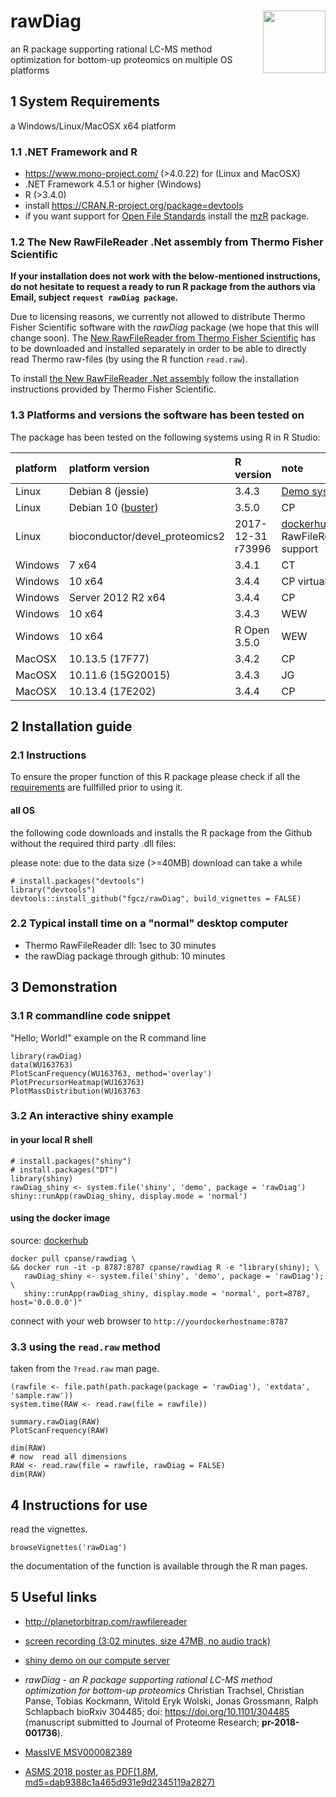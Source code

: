 # rawDiag <img src="https://github.com/fgcz/rawDiag/blob/master/inst/shiny/bfabric_rawDiag/www/animated100.gif" align="right" width="100px" />




an R package supporting rational LC-MS method optimization for bottom-up proteomics on multiple OS platforms



## 1 System Requirements  

a Windows/Linux/MacOSX x64 platform 


### 1.1 .NET Framework and R

- https://www.mono-project.com/ (>4.0.22) for (Linux and MacOSX)
- .NET Framework 4.5.1 or higher (Windows)
- R (>3.4.0)
- install https://CRAN.R-project.org/package=devtools
- if you want support for [Open File Standards](http://www.psidev.info/) install the [mzR](http://bioconductor.org/packages/mzR/) package. 

### 1.2 The New RawFileReader .Net assembly from Thermo Fisher Scientific

**If your installation does not work with the below-mentioned instructions, do not hesitate to request a ready to run R package from the authors via Email, subject `request rawDiag package`.**


Due to licensing reasons, we currently not allowed to distribute Thermo Fisher Scientific software with the *rawDiag* package (we hope that this will change soon).
The [New RawFileReader from Thermo Fisher Scientific](http://planetorbitrap.com/rawfilereader)
has to be downloaded and installed separately in order to be able to directly read Thermo raw-files (by using the R function `read.raw`).

To install [the New RawFileReader .Net assembly](http://planetorbitrap.com/rawfilereader) follow the installation instructions provided by Thermo Fisher Scientific.


### 1.3 Platforms and versions the software has been tested on

The package has been tested on the following systems using R in R Studio:

|platform|platform version|R version|note|
| :------- |:--------------|:------|:------- |
|Linux| Debian 8 (jessie) |  3.4.3 | [Demo system](http://fgcz-ms-shiny.uzh.ch:8080/bfabric_rawDiag/)|
|Linux     | Debian 10 ([buster](https://www.debian.org/releases/testing/releasenotes)) | 3.5.0 | CP |
|Linux| bioconductor/devel_proteomics2| 2017-12-31 r73996 | [dockerhub](https://hub.docker.com/r/cpanse/rawdiag/builds/) no RawFileReader support |
|Windows   | 7 x64| 3.4.1 |CT|
|Windows   | 10 x64| 3.4.4 |CP virtual box|
|Windows   | Server 2012 R2 x64 | 3.4.4|CP|
|Windows   | 10 x64 | 3.4.3 | WEW |
|Windows   | 10 x64 | R Open 3.5.0 | WEW |
|MacOSX    | 10.13.5 (17F77)|3.4.2|CP|
|MacOSX    | 10.11.6 (15G20015)|3.4.3 |JG|
|MacOSX    | 10.13.4 (17E202)|3.4.4|CP|

## 2 Installation guide

### 2.1 Instructions
To ensure the proper function of this R package please check if all the [requirements](README.md#1-system-requirements) are fullfilled prior to using it.

#### all OS

the following code downloads and installs the R package from the Github without the required third party .dll files:

please note: due to the data size (>=40MB) download can take a while
```{r}
# install.packages("devtools")
library("devtools")
devtools::install_github("fgcz/rawDiag", build_vignettes = FALSE)
```


### 2.2 Typical install time on a "normal" desktop computer

* Thermo RawFileReader dll: 1sec to 30 minutes
* the rawDiag package through github: 10 minutes 

## 3 Demonstration

### 3.1 R commandline code snippet

"Hello; World!" example on the R command line

```{r}
library(rawDiag)
data(WU163763)
PlotScanFrequency(WU163763, method='overlay')
PlotPrecursorHeatmap(WU163763)
PlotMassDistribution(WU163763
```

### 3.2 An interactive shiny example

#### in your local R shell
```{r}
# install.packages("shiny")
# install.packages("DT")
library(shiny)
rawDiag_shiny <- system.file('shiny', 'demo', package = 'rawDiag')
shiny::runApp(rawDiag_shiny, display.mode = 'normal')
```

#### using the docker image

source: [dockerhub](https://hub.docker.com/r/cpanse/rawdiag/)

```
docker pull cpanse/rawdiag \
&& docker run -it -p 8787:8787 cpanse/rawdiag R -e "library(shiny); \
   rawDiag_shiny <- system.file('shiny', 'demo', package = 'rawDiag'); \
   shiny::runApp(rawDiag_shiny, display.mode = 'normal', port=8787, host='0.0.0.0')"
```

connect with your web browser to `http://yourdockerhostname:8787`

### 3.3 using the `read.raw` method

taken from the `?read.raw` man page.
```{r}
(rawfile <- file.path(path.package(package = 'rawDiag'), 'extdata', 'sample.raw'))
system.time(RAW <- read.raw(file = rawfile))
 
summary.rawDiag(RAW)
PlotScanFrequency(RAW)
     
dim(RAW)
# now  read all dimensions
RAW <- read.raw(file = rawfile, rawDiag = FALSE)
dim(RAW)
```

## 4 Instructions for use

read the vignettes.

```{r}
browseVignettes('rawDiag')
```

the documentation of the function is available through the R man pages.

## 5 Useful links
- http://planetorbitrap.com/rawfilereader
- [screen recording (3:02 minutes, size 47MB, no audio track)](http://fgcz-ms.uzh.ch/~cpanse/PAPERS/pr-2018-001736.mov)
- [shiny demo on our compute server](http://fgcz-ms-shiny.uzh.ch:8080/rawDiag-demo/)
- *rawDiag - an R package supporting rational LC-MS method optimization for bottom-up proteomics*
Christian Trachsel, Christian Panse, Tobias Kockmann, Witold Eryk Wolski, Jonas Grossmann, Ralph Schlapbach
bioRxiv 304485; doi: https://doi.org/10.1101/304485
(manuscript submitted to Journal of Proteome Research; **pr-2018-001736**).

- [MassIVE MSV000082389](https://massive.ucsd.edu/ProteoSAFe/dataset.jsp?task=b231e78d674345798ebe50e46a9a3a93)

- [ASMS 2018 poster as PDF(1.8M, md5=dab9388c1a465d931e9d2345119a2827)](http://fgcz-ms.uzh.ch/~cpanse/ASMS2018_ID291250.pdf)
